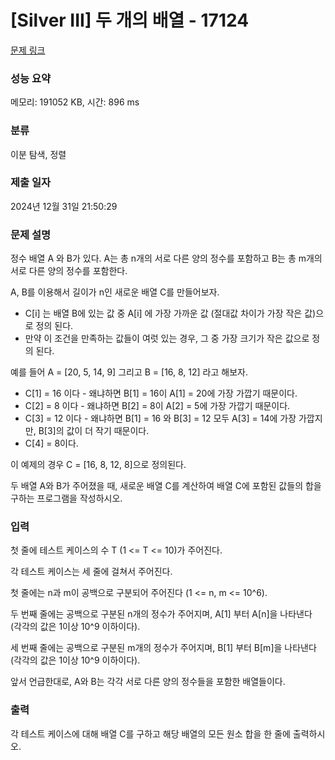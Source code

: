 # [Silver III] 두 개의 배열 - 17124 

[문제 링크](https://www.acmicpc.net/problem/17124) 

### 성능 요약

메모리: 191052 KB, 시간: 896 ms

### 분류

이분 탐색, 정렬

### 제출 일자

2024년 12월 31일 21:50:29

### 문제 설명

<p>정수 배열 A 와 B가 있다. A는 총 n개의 서로 다른 양의 정수를 포함하고 B는 총 m개의 서로 다른 양의 정수를 포함한다.</p>

<p>A, B를 이용해서 길이가 n인 새로운 배열 C를 만들어보자.</p>

<ul>
	<li>C[i] 는 배열 B에 있는 값 중 A[i] 에 가장 가까운 값 (절대값 차이가 가장 작은 값)으로 정의 된다. </li>
	<li>만약 이 조건을 만족하는 값들이 여럿 있는 경우, 그 중 가장 크기가 작은 값으로 정의 된다.</li>
</ul>

<p>예를 들어 A = [20, 5, 14, 9] 그리고 B = [16, 8, 12] 라고 해보자.</p>

<ul>
	<li>C[1] = 16 이다 - 왜냐하면 B[1] = 16이 A[1] = 20에 가장 가깝기 때문이다.</li>
	<li>C[2] = 8 이다 - 왜냐하면 B[2] = 8이 A[2] = 5에 가장 가깝기 때문이다.</li>
	<li>C[3] = 12 이다 - 왜냐하면 B[1] = 16 와 B[3] = 12 모두 A[3] = 14에 가장 가깝지만, B[3]의 값이 더 작기 때문이다.</li>
	<li>C[4] = 8이다.</li>
</ul>

<p>이 예제의 경우 C = [16, 8, 12, 8]으로 정의된다.</p>

<p>두 배열 A와 B가 주어졌을 때, 새로운 배열 C를 계산하여 배열 C에 포함된 값들의 합을 구하는 프로그램을 작성하시오.</p>

### 입력 

 <p>첫 줄에 테스트 케이스의 수 T (1 <= T <= 10)가 주어진다.</p>

<p>각 테스트 케이스는 세 줄에 걸쳐서 주어진다.</p>

<p>첫 줄에는 n과 m이 공백으로 구분되어 주어진다 (1 <= n, m <= 10^6).</p>

<p>두 번째 줄에는 공백으로 구분된 n개의 정수가 주어지며, A[1] 부터 A[n]을 나타낸다 (각각의 값은 1이상 10^9 이하이다).</p>

<p>세 번째 줄에는 공백으로 구분된 m개의 정수가 주어지며, B[1] 부터 B[m]을 나타낸다 (각각의 값은 1이상 10^9 이하이다).</p>

<p>앞서 언급한대로, A와 B는 각각 서로 다른 양의 정수들을 포함한 배열들이다.</p>

### 출력 

 <p>각 테스트 케이스에 대해 배열 C를 구하고 해당 배열의 모든 원소 합을 한 줄에 출력하시오.</p>


